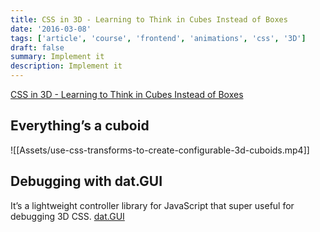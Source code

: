```yaml
---
title: CSS in 3D - Learning to Think in Cubes Instead of Boxes
date: '2016-03-08'
tags: ['article', 'course', 'frontend', 'animations', 'css', '3D']
draft: false
summary: Implement it
description: Implement it
---
```



[CSS in 3D - Learning to Think in Cubes Instead of Boxes](https://css-tricks.com/css-in-3d-learning-to-think-in-cubes-instead-of-boxes/)

## Everything’s a cuboid

![[Assets/use-css-transforms-to-create-configurable-3d-cuboids.mp4]]

## Debugging with dat.GUI

It’s a lightweight controller library for JavaScript that super useful for debugging 3D CSS.
[dat.GUI](https://github.com/dataarts/dat.gui)


